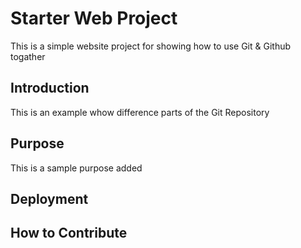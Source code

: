 # Starter Web Project
This is a simple website project for showing how to use Git & Github togather

## Introduction
This is an example whow difference parts of the Git Repository

## Purpose
This is a sample purpose added

## Deployment

## How to Contribute